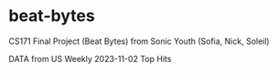 # beat-bytes
CS171 Final Project (Beat Bytes) from Sonic Youth (Sofia, Nick, Soleil)

DATA from US Weekly 2023-11-02 Top Hits
